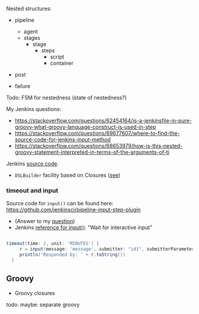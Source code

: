
Nested structures:
* pipeline
   * agent
   * stages
      * stage
         * steps
            * script
            * container

* post
* failure

Todo: FSM for nestedness (state of nestedness?)

My Jenkins questions:

* https://stackoverflow.com/questions/62454164/is-a-jenkinsfile-in-pure-groovy-what-groovy-language-construct-is-used-in-step
* https://stackoverflow.com/questions/69677607/where-to-find-the-source-code-for-jenkins-input-method
* https://stackoverflow.com/questions/68653979/how-is-this-nested-groovy-statement-interpreted-in-terms-of-the-arguments-of-ti

Jenkins [source code](https://github.com/jenkinsci/jenkins).


* `DSLBuilder` facility based on Closures ([see](https://stackoverflow.com/questions/69677607/where-to-find-the-source-code-for-jenkins-input-method))

### timeout and input 
Source code for `input()` can be found here: https://github.com/jenkinsci/pipeline-input-step-plugin

* (Answer to my [question](https://stackoverflow.com/questions/69677607/where-to-find-the-source-code-for-jenkins-input-method))
* Jenkins [reference for input()](https://www.jenkins.io/doc/pipeline/steps/pipeline-input-step/): "Wait for interactive input"

```groovy

timeout(time: 2, unit: 'MINUTES') {
     r = input(message: 'message', submitter: "id1", submitterParameter: 'who', parameter: 'a,b')
     println('Responded by: ' + r.toString())
  }
```


## Groovy

* Groovy closures


todo: maybe: separate groovy
